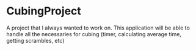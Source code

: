 # CubingProject
A project that I always wanted to work on. This application will be able to handle all the necessaries for cubing (timer, calculating average time, getting scrambles, etc) 
